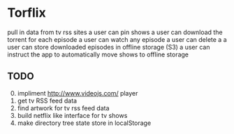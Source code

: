 # Torflix


pull in data from tv rss sites
a user can pin shows
a user can download the torrent for each episode
a user can watch any episode
a user can delete a
a user can store downloaded episodes in offline storage (S3)
a user can instruct the app to automatically move shows to offline storage




## TODO

0. impliment http://www.videojs.com/ player
0. get tv RSS feed data
0. find artwork for tv rss feed data
0. build netflix like interface for tv shows
0. make directory tree state store in localStorage
